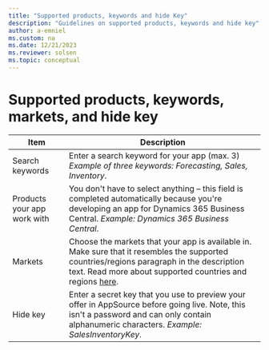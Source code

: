 ```yaml
---
title: "Supported products, keywords and hide Key"
description: "Guidelines on supported products, keywords and hide key"
author: a-emniel
ms.custom: na
ms.date: 12/21/2023
ms.reviewer: solsen
ms.topic: conceptual
---
```


# Supported products, keywords, markets, and hide key

| Item| Description |
|-------------|--------------|
Search keywords | Enter a search keyword for your app (max. 3) *Example of three keywords:* *Forecasting, Sales, Inventory*.|
|Products your app work with | You don't have to select anything – this field is completed automatically because you're developing an app for Dynamics 365 Business Central. *Example:* *Dynamics 365 Business Central*. |
Markets | Choose the markets that your app is available in. Make sure that it resembles the supported countries/regions paragraph in the description text. Read more about supported countries and regions [here](../../compliance/apptest-countries-and-translations.md).
Hide key| Enter a secret key that you use to preview your offer in AppSource before going live. Note, this isn't a password and can only contain alphanumeric characters. *Example:* *SalesInventoryKey*.
